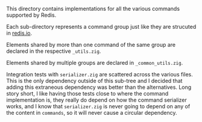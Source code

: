 This directory contains implementations for all the various commands supported 
by Redis.

Each sub-directory represents a command group just like they are strucuted in 
	[redis.io](https://redis.io/commands).

Elements shared by more than one command of the same group are declared in the 
respective `_utils.zig`.

Elements shared by multiple groups are declared in `_common_utils.zig`.

Integration tests with `serializer.zig` are scattered across the various files.
This is the only dependency outside of this sub-tree and I decided that adding 
this extraneous dependency was better than the alternatives. Long story short, 
I like having those tests close to where the command implementation is, they 
really do depend on how the command serializer works, and I  know that 
`serializer.zig` is never going to depend on any of the content in `commands`, 
so it will never cause a circular dependency.